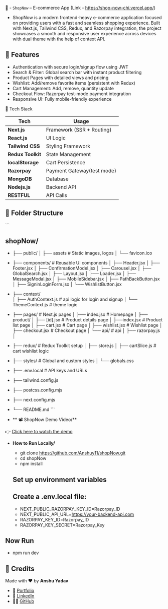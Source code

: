 🛒 - `ShopNow` –  E-commerce App (Link - https://shop-now-chi.vercel.app/)
 - ShopNow is a modern frontend-heavy e-commerce application focused on providing users with a fast and seamless shopping experience. Built with Next.js, Tailwind CSS, Redux, and Razorpay integration, the project showcases a smooth and responsive user experience across devices with dual theme with the help of context API.

## 🚀 Features

- Authentication with secure login/signup flow using JWT
- Search & Filter: Global search bar with instant product filtering
- Product Pages with detailed views and pricing
- Wishlist: Add/remove favorite items (persistent with Redux)
- Cart Management: Add, remove, quantity update
- Checkout Flow: Razorpay test-mode payment integration
- Responsive UI: Fully mobile-friendly experience


🧠 Tech Stack

| Tech              | Usage                      |
| ----------------- | -------------------------- |
| **Next.js**       | Framework (SSR + Routing)  |
| **React.js**      | UI Logic                   |
| **Tailwind CSS**  | Styling Framework          |
| **Redux Toolkit** | State Management           |
| **localStorage**  | Cart Persistence           |
| **Razorpay**      | Payment Gateway(test mode) |
| **MongoDB**       | Database                   |
| **Nodejs.js**     | Backend API                |
| **RESTFUL**       | API Calls                  |


## 📁 Folder Structure 
 \`\`\`
 ## shopNow/
  - ├── public/
    │   ├── assets               # Static images, logos
    │   └── favicon.ico
  - ├── components/              # Reusable UI components
    │   ├── Header.jsx
    │   ├── Footer.jsx
    │   ├── ConfirmationModel.jsx 
    │   ├── Carousel.jsx
    │   ├── GlobalSearch.jsx
    │   ├── Layout.jsx
    │   ├── Loader.jsx
    │   ├── MessageModal.jsx
    │   ├── MobileSidebar.jsx
    │   ├── PathBackButton.jsx
    │   ├── SigninLoginForm.jsx
    │   └── WishlistButton.jsx
  - ├── context/                
    │   ├── AuthContext.js       # api logic for login and signup
    │   └── ThemeContext.js      # theme logic 
  - ├── pages/                   # Next.js pages
    │   ├── index.jsx            # Homepage
    │   ├── product/
    │          ├──   [id].jsx    # Product details page
    │          ├──index.jsx       # Product list page
    │   ├── cart.jsx             # Cart page
    │   ├── wishlist.jsx         # Wishlist page
    │   ├── checkout.jsx         # Checkout page
    │   └── api/                 # api 
    │       ├── razorpay.js
    │      
  - ├── redux/                   # Redux Toolkit setup
    │   ├── store.js
    │   ├── cartSlice.js         # cart wishlist logic
  - ├── styles/                  # Global and custom styles
    │   └── globals.css
  - ├── .env.local               # API keys and URLs
  - ├── tailwind.config.js
  - ├── postcss.config.mjs
  - ├── next.config.mjs
  - └── README.md
\`\`\`

- ** 📽️ ShopNow Demo Video/**


👉 [Click here to watch the demo](https://raw.githubusercontent.com/Anshuy11/shopNow/main/public/shopnow-demo.mp4)



- **How to Run Locally/**
  - git clone https://github.com/Anshuy11/shopNow.git
  - cd shopNow
  - npm install

  ## Set up environment variables
  ## Create a .env.local file:
  - NEXT_PUBLIC_RAZORPAY_KEY_ID=Razorpay_ID
  - NEXT_PUBLIC_API_URL=https://your-backend-api.com
  - RAZORPAY_KEY_ID=Razorpay_ID  
  - RAZORPAY_KEY_SECRET=Razorpay_Key

 ## Now Run 
  - npm run dev



  ## 🙌 Credits

Made with ❤️ by **Anshu Yadav**

- 🔗 [Portfolio](https://portfolios-dusky.vercel.app/)
- 💼 [LinkedIn](https://www.linkedin.com/in/anshu-yadav-62444a1a0/)
- 🧑‍💻 [GitHub](https://github.com/Anshuy11)





